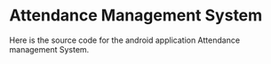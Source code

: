 # Attendance Management System
Here is the source code for the android application Attendance management System.
 
